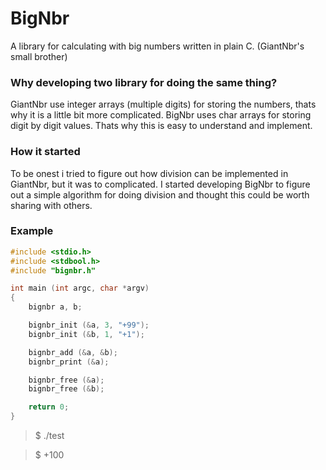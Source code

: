 # BigNbr
A library for calculating with big numbers written in plain C. (GiantNbr's small brother)

### Why developing two library for doing the same thing?
GiantNbr use integer arrays (multiple digits) for storing the numbers, thats why it is a little bit more complicated. BigNbr uses char arrays for storing digit by digit values. Thats why this is easy to understand and implement.

### How it started
To be onest i tried to figure out how division can be implemented in GiantNbr, but it was to complicated. I started developing BigNbr to figure out a simple algorithm for doing division and thought this could be worth sharing with others.

### Example

```C
#include <stdio.h>
#include <stdbool.h>
#include "bignbr.h"

int main (int argc, char *argv)
{
	bignbr a, b;

	bignbr_init (&a, 3, "+99");
	bignbr_init (&b, 1, "+1");

	bignbr_add (&a, &b);
	bignbr_print (&a);

	bignbr_free (&a);
	bignbr_free (&b);

	return 0;
}
```
> $ ./test

> $ +100
